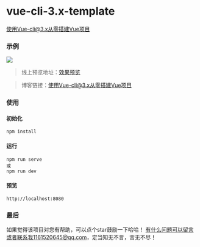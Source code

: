 # vue-cli-3.x-template
使用Vue-cli@3.x从零搭建Vue项目

### 示例
![](https://user-gold-cdn.xitu.io/2019/7/23/16c1c3a497b39b6c?w=380&h=676&f=gif&s=1925924)

> 线上预览地址：[效果预览](http://129.28.151.8:3001/index.html)

> 博客链接：[使用Vue-cli@3.x从零搭建Vue项目](http://129.28.151.8:3001/index.html)

### 使用

#### 初始化

```
npm install
```

#### 运行

```
npm run serve
或
npm run dev
```

#### 预览

```
http://localhost:8080
```

### 最后
如果觉得该项目对您有帮助，可以点个star鼓励一下哈哈！
有什么问题可以留言或者联系我1161520645@qq.com，定当知无不言，言无不尽！
